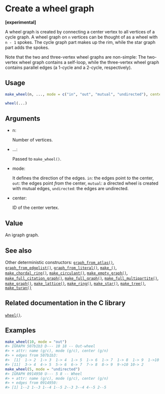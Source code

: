 # Create a wheel graph

**\[experimental\]**

A wheel graph is created by connecting a center vertex to all vertices
of a cycle graph. A wheel graph on `n` vertices can be thought of as a
wheel with `n - 1` spokes. The cycle graph part makes up the rim, while
the star graph part adds the spokes.

Note that the two and three-vertex wheel graphs are non-simple: The
two-vertex wheel graph contains a self-loop, while the three-vertex
wheel graph contains parallel edges (a 1-cycle and a 2-cycle,
respectively).

## Usage

``` r
make_wheel(n, ..., mode = c("in", "out", "mutual", "undirected"), center = 1)

wheel(...)
```

## Arguments

- n:

  Number of vertices.

- ...:

  Passed to `make_wheel()`.

- mode:

  It defines the direction of the edges. `in`: the edges point *to* the
  center, `out`: the edges point *from* the center, `mutual`: a directed
  wheel is created with mutual edges, `undirected`: the edges are
  undirected.

- center:

  ID of the center vertex.

## Value

An igraph graph.

## See also

Other deterministic constructors:
[`graph_from_atlas()`](https://r.igraph.org/reference/graph_from_atlas.md),
[`graph_from_edgelist()`](https://r.igraph.org/reference/graph_from_edgelist.md),
[`graph_from_literal()`](https://r.igraph.org/reference/graph_from_literal.md),
[`make_()`](https://r.igraph.org/reference/make_.md),
[`make_chordal_ring()`](https://r.igraph.org/reference/make_chordal_ring.md),
[`make_circulant()`](https://r.igraph.org/reference/make_circulant.md),
[`make_empty_graph()`](https://r.igraph.org/reference/make_empty_graph.md),
[`make_full_citation_graph()`](https://r.igraph.org/reference/make_full_citation_graph.md),
[`make_full_graph()`](https://r.igraph.org/reference/make_full_graph.md),
[`make_full_multipartite()`](https://r.igraph.org/reference/make_full_multipartite.md),
[`make_graph()`](https://r.igraph.org/reference/make_graph.md),
[`make_lattice()`](https://r.igraph.org/reference/make_lattice.md),
[`make_ring()`](https://r.igraph.org/reference/make_ring.md),
[`make_star()`](https://r.igraph.org/reference/make_star.md),
[`make_tree()`](https://r.igraph.org/reference/make_tree.md),
[`make_turan()`](https://r.igraph.org/reference/make_turan.md)

## Related documentation in the C library

[`wheel()`](https://igraph.org/c/html/latest/igraph-Generators.html#igraph_wheel).

## Examples

``` r
make_wheel(10, mode = "out")
#> IGRAPH 507b1b3 D--- 10 18 -- Out-wheel
#> + attr: name (g/c), mode (g/c), center (g/n)
#> + edges from 507b1b3:
#>  [1]  1-> 2  1-> 3  1-> 4  1-> 5  1-> 6  1-> 7  1-> 8  1-> 9  1->10  2-> 3
#> [11]  3-> 4  4-> 5  5-> 6  6-> 7  7-> 8  8-> 9  9->10 10-> 2
make_wheel(5, mode = "undirected")
#> IGRAPH 0914950 U--- 5 8 -- Wheel
#> + attr: name (g/c), mode (g/c), center (g/n)
#> + edges from 0914950:
#> [1] 1--2 1--3 1--4 1--5 2--3 3--4 4--5 2--5
```
